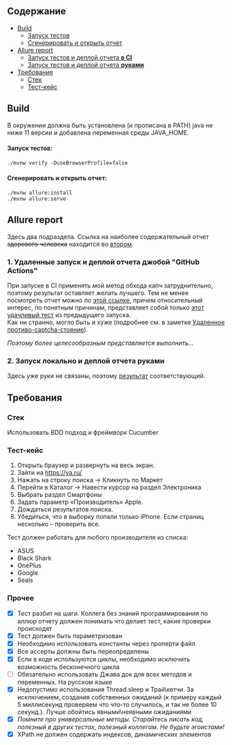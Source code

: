 ## Содержание
- [Build](#build)
  - [Запуск тестов](#запуск-тестов)
  - [Сгенерировать и открыть отчет](#сгенерировать-и-открыть-отчет)
- [Allure report](#allure-report)
  - [Запуск тестов и деплой отчета **в CI**](#1-удаленные-запуск-и-деплой-отчета-джобой-github-actions)
  - [Запуск тестов и деплой отчета **руками**](#2-запуск-локально-и-деплой-отчета-руками)
- [Требования](#требования)
  - [Стек](#стек)
  - [Тест-кейс](#тест-кейс)
## Build
В окружении должна быть установлена (и прописана в PATH) java не ниже 11 версии
и добавлена переменная среды JAVA_HOME.   
#### Запуск тестов:

    ./mvnw verify -DuseBrowserProfile=false

#### Сгенерировать и открыть отчет:

    ./mvnw allure:install
    ./mvnw allure:serve

## Allure report
Здесь два подраздела. Ссылка на наиболее содержательный отчет ~~здорового
человека~~ находится
во <ins>[втором](#2-запуск-локально-и-деплой-отчета-руками)</ins>.
### 1. Удаленные запуск и деплой отчета джобой "GitHub Actions"
При запуске в CI применять мой метод обхода капч затруднительно, поэтому результат оставляет желать лучшего.
Тем не менее посмотреть отчет можно по <ins>[этой ссылке](https://achitheus.github.io/automationCucumber/17/)</ins>, причем
относительный интерес, по понятным причинам,
представляет собой только <ins>[этот удачливый тест](https://achitheus.github.io/automationCucumber/16/#behaviors/2433d5c62c9d403236977a4a10dc6fdb/5a4d9e622c46a8d9/)</ins> из предыдущего запуска.  
Как ни странно, могло быть и хуже (подробнее см. в заметке [Удаленное противо-captcha-стояние](NOTES.md#удаленное-противо-captcha-стояние)).

*Поэтому более целесообразным представляется выполнить...*

### 2. Запуск локально и деплой отчета руками
Здесь уже руки не связаны, поэтому <ins>[результат](https://achitheus.github.io/automationCucumber/local-run/)</ins> соответствующий.
## Требования
### Стек
Использовать BDD подход и фреймворк Cucumber
### Тест-кейс
1. Открыть браузер и развернуть на весь экран.
1. Зайти на https://ya.ru/
1. Нажать на строку поиска -> Кликнуть по Маркет
1. Перейти в Каталог -> Навести курсор на раздел Электроника
1. Выбрать раздел Смартфоны
1. Задать параметр «Производитель» Apple.
1. Дождаться результатов поиска.
1. Убедиться, что в выборку попали только iPhone. Если страниц несколько – проверить все.

Тест должен работать для любого производителя из списка:
- ASUS
- Black Shark
- OnePlus
- Google
- Seals

### Прочее
- [x] Тест разбит на шаги. Коллега без знаний программирования по аллюр отчету должен понимать что делает
тест, какие проверки происходят
- [x] Тест должен быть параметризован
- [x] Необходимо использовать константы через проперти файл
- [x] Все ассерты должны быть переопределены
- [x] Если в коде используются циклы, необходимо исключить возможность бесконечного цикла
- [ ] Обязательно использовать Джава док для всех методов и переменных. На русском языке
- [x] Недопустимо использования Thread.sleep и Трай\кетчи. За исключением, создания собственных
ожиданий (к примеру каждый 5 миллисекунд проверяем что что-то случилось, и так не более 10 секунд.).
Лучше обойтись явными\неявными ожиданиями
- [x] _Помните про универсальные методы. Старайтесь писать код, полезный в других тестах, полезный
коллегам. Не будьте эгоистами!_
- [x] XPath не должен содержать индексов, динамических элементов
